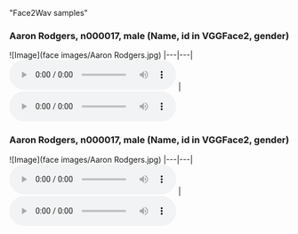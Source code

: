"Face2Wav samples" 
### Aaron Rodgers, n000017, male (Name, id in VGGFace2, gender)

![Image](face images/Aaron Rodgers.jpg)
|---|---|
<audio controls="controls" > <source src="wav from face/n000017.wav" autoplay/> Your browser does not support the audio element. </audio> | <audio controls="controls" > <source src="wav from speech/n000017.wav" autoplay/> Your browser does not support the audio element. </audio>
### Aaron Rodgers, n000017, male (Name, id in VGGFace2, gender)

![Image](face images/Aaron Rodgers.jpg)
|---|---|
<audio controls="controls" > <source src="wav from face/n000017.wav" autoplay/> Your browser does not support the audio element. </audio> | <audio controls="controls" > <source src="wav from speech/n000017.wav" autoplay/> Your browser does not support the audio element. </audio>
